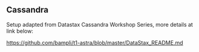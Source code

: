 ## Cassandra

Setup adapted from Datastax Cassandra Workshop Series, more details at link below:

https://github.com/bampli/t1-astra/blob/master/DataStax_README.md